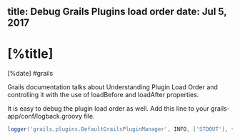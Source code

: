 title: Debug Grails Plugins load order
date: Jul 5, 2017
---

# [%title]

[%date] #grails

Grails documentation talks about Understanding Plugin Load Order and controlling it with the use of loadBefore and loadAfter properties.

It is easy to debug the plugin load order as well. Add this line to your grails-app/conf/logback.groovy file.


```groovy
logger('grails.plugins.DefaultGrailsPluginManager', INFO, ['STDOUT'], false)
```

